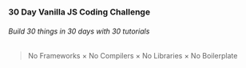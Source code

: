 ### 30 Day Vanilla JS Coding Challenge

###### Build 30 things in 30 days with 30 tutorials

> No Frameworks × No Compilers × No Libraries × No Boilerplate

